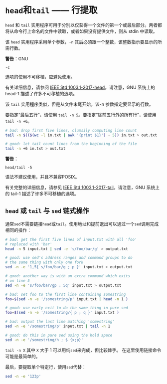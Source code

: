 # `head`和`tail` —— 行提取

`head` 和 `tail` 实用程序可用于分别以仅获得一个文件的第一个或最后部分。两者都将从命令行上命名的文件中读取，或者如果没有提供文件，则从 stdin 中读取。

该 `head` 实用程序采用单个参数，`-n` 其后必须跟一个整数，该整数指示要显示的所需行数。

<div class="alert alert-warning">
<b>警告</b>：GNU <code><pre>-c</pre></code>选项的使用不可移植，应避免使用。
</div>

有关详细信息，请参阅 [IEEE Std 1003.1-2017-head](https://pubs.opengroup.org/onlinepubs/9699919799/utilities/head.html)。请注意，GNU 系统上的 head-1 描述了许多不可移植的选项。

该 `tail` 实用程序类似，但是从文件末尾开始。该-n 参数指定要显示的行数。

要指定“最后五行”，请使用 `tail -n 5`。要指定“除前五行外的所有行”，请使用 `tail -n +6`。

```bash
# bad: drop first five lines, clumsily computing line count
tail -n $(($(wc -l in.txt | awk '{print $1}') - 5)) in.txt > out.txt

# good: let tail count lines from the beginning of the file
tail -n +6 in.txt > out.txt
```

<div class="alert alert-warning">
<b>警告</b>：<code><pre>head/tail -5</pre></code>语法不建议使用，并且不兼容POSIX。
</div>

有关完整的详细信息，请参见 [IEEE Std 1003.1-2017-tail](https://pubs.opengroup.org/onlinepubs/9699919799/utilities/tail.html)。请注意，GNU 系统上的 tail-1 描述了许多不可移植的选项。

## `head` 或 `tail` 与 `sed` 链式操作

通常`sed`不需要链接`head`或`tail`。使用地址和提前退出可以通过一个`sed`调用完成相同的操作：

```bash
# bad: get the first five lines of input.txt with all 'foo'
# replaced with 'bar'
head -n 5 input.txt | sed -e 's/foo/bar/g' > output.txt

# good: use sed's address ranges and command groups to do
# the same thing with only one fork
sed -n -e '1,5{ s/foo/bar/g ; p }' input.txt > output.txt

# good: another way is with an extra command which exits
# on line 5
sed -n -e 's/foo/bar/gp ; 5q' input.txt > output.txt

# bad: set foo to the first line containing somestring
foo=$(sed -n -e '/somestring/p' input.txt | head -n 1 )

# good: use early exit to do the same thing in pure sed
foo=$(sed -n -e '/somestring/{ p ; q }' input.txt )

# bad: output the last line matching 'somestring'
sed -n -e '/somestring/p' input.txt | tail -n 1

# good: do this in pure sed using the hold space
sed -n -e '/somestring/h ; $ {x;p}'
```

`tail -n X` 其中 `X` 大于 1 可以用纯`sed`来完成，但比较棘手。 在这里使用链接命令可能是最简单的。

最后，要提取单个特定行，使用`sed`代替：

```bash
sed -n -e '123p'
```
